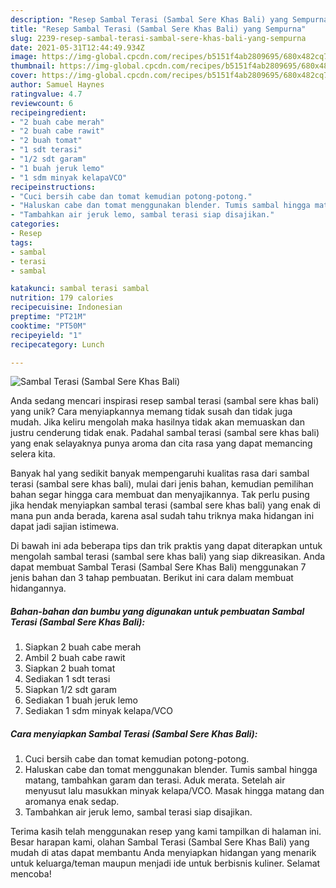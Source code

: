 ```yaml
---
description: "Resep Sambal Terasi (Sambal Sere Khas Bali) yang Sempurna"
title: "Resep Sambal Terasi (Sambal Sere Khas Bali) yang Sempurna"
slug: 2239-resep-sambal-terasi-sambal-sere-khas-bali-yang-sempurna
date: 2021-05-31T12:44:49.934Z
image: https://img-global.cpcdn.com/recipes/b5151f4ab2809695/680x482cq70/sambal-terasi-sambal-sere-khas-bali-foto-resep-utama.jpg
thumbnail: https://img-global.cpcdn.com/recipes/b5151f4ab2809695/680x482cq70/sambal-terasi-sambal-sere-khas-bali-foto-resep-utama.jpg
cover: https://img-global.cpcdn.com/recipes/b5151f4ab2809695/680x482cq70/sambal-terasi-sambal-sere-khas-bali-foto-resep-utama.jpg
author: Samuel Haynes
ratingvalue: 4.7
reviewcount: 6
recipeingredient:
- "2 buah cabe merah"
- "2 buah cabe rawit"
- "2 buah tomat"
- "1 sdt terasi"
- "1/2 sdt garam"
- "1 buah jeruk lemo"
- "1 sdm minyak kelapaVCO"
recipeinstructions:
- "Cuci bersih cabe dan tomat kemudian potong-potong."
- "Haluskan cabe dan tomat menggunakan blender. Tumis sambal hingga matang, tambahkan garam dan terasi. Aduk merata. Setelah air menyusut lalu masukkan minyak kelapa/VCO. Masak hingga matang dan aromanya enak sedap."
- "Tambahkan air jeruk lemo, sambal terasi siap disajikan."
categories:
- Resep
tags:
- sambal
- terasi
- sambal

katakunci: sambal terasi sambal 
nutrition: 179 calories
recipecuisine: Indonesian
preptime: "PT21M"
cooktime: "PT50M"
recipeyield: "1"
recipecategory: Lunch

---
```



![Sambal Terasi (Sambal Sere Khas Bali)](https://img-global.cpcdn.com/recipes/b5151f4ab2809695/680x482cq70/sambal-terasi-sambal-sere-khas-bali-foto-resep-utama.jpg)

Anda sedang mencari inspirasi resep sambal terasi (sambal sere khas bali) yang unik? Cara menyiapkannya memang tidak susah dan tidak juga mudah. Jika keliru mengolah maka hasilnya tidak akan memuaskan dan justru cenderung tidak enak. Padahal sambal terasi (sambal sere khas bali) yang enak selayaknya punya aroma dan cita rasa yang dapat memancing selera kita.



Banyak hal yang sedikit banyak mempengaruhi kualitas rasa dari sambal terasi (sambal sere khas bali), mulai dari jenis bahan, kemudian pemilihan bahan segar hingga cara membuat dan menyajikannya. Tak perlu pusing jika hendak menyiapkan sambal terasi (sambal sere khas bali) yang enak di mana pun anda berada, karena asal sudah tahu triknya maka hidangan ini dapat jadi sajian istimewa.


Di bawah ini ada beberapa tips dan trik praktis yang dapat diterapkan untuk mengolah sambal terasi (sambal sere khas bali) yang siap dikreasikan. Anda dapat membuat Sambal Terasi (Sambal Sere Khas Bali) menggunakan 7 jenis bahan dan 3 tahap pembuatan. Berikut ini cara dalam membuat hidangannya.

<!--inarticleads1-->

##### Bahan-bahan dan bumbu yang digunakan untuk pembuatan Sambal Terasi (Sambal Sere Khas Bali):

1. Siapkan 2 buah cabe merah
1. Ambil 2 buah cabe rawit
1. Siapkan 2 buah tomat
1. Sediakan 1 sdt terasi
1. Siapkan 1/2 sdt garam
1. Sediakan 1 buah jeruk lemo
1. Sediakan 1 sdm minyak kelapa/VCO




<!--inarticleads2-->

##### Cara menyiapkan Sambal Terasi (Sambal Sere Khas Bali):

1. Cuci bersih cabe dan tomat kemudian potong-potong.
1. Haluskan cabe dan tomat menggunakan blender. Tumis sambal hingga matang, tambahkan garam dan terasi. Aduk merata. Setelah air menyusut lalu masukkan minyak kelapa/VCO. Masak hingga matang dan aromanya enak sedap.
1. Tambahkan air jeruk lemo, sambal terasi siap disajikan.




Terima kasih telah menggunakan resep yang kami tampilkan di halaman ini. Besar harapan kami, olahan Sambal Terasi (Sambal Sere Khas Bali) yang mudah di atas dapat membantu Anda menyiapkan hidangan yang menarik untuk keluarga/teman maupun menjadi ide untuk berbisnis kuliner. Selamat mencoba!

